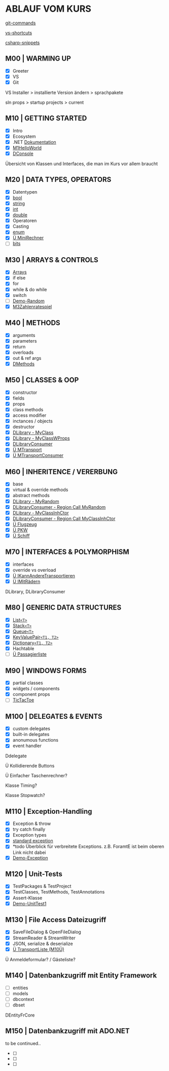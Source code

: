 # ABLAUF VOM KURS

[git-commands](GIT-COMMANDS.md)

[vs-shortcuts](VS-SHORTCUTS.md)

[csharp-snippets](CSHARP-SNIPPETS.md)

## M00 | WARMING UP

- [x] Greeter
- [x] VS
- [x] Git

VS Installer > installierte Version ändern > sprachpakete

sln props > startup projects > current

## M10 | GETTING STARTED

- [x] Intro
- [x] Ecosystem
- [x] .NET [Dokumentation](https://docs.microsoft.com/de-de/dotnet/api/?view=netframework-4.8)
- [x] [M1HelloWorld](../vadzim/CS-GK-VC-V/M1HelloWorld/M1HelloWorld.cs)
- [x] [DConsole](../vadzim/CS-GK-VC-V/Demo-Console/DConsole.cs)

Übersicht von Klassen und Interfaces, die man im Kurs vor allem braucht

## M20 | DATA TYPES, OPERATORS

- [x] Datentypen
- [x] [bool](../vadzim/CS-GK-VC-V/Demo-bool/Dbool.cs)
- [x] [string](../vadzim/CS-GK-VC-V/Demo-String/Dstring.cs)
- [x] [int](../vadzim/CS-GK-VC-V/Demo-int/Dint.cs)
- [x] [double](../vadzim/CS-GK-VC-V/Demo-double/Ddouble.cs)
- [x] Operatoren
- [x] Casting
- [x] [enum](../vadzim/CS-GK-VC-V/Demo-enum/Denum.cs)
- [x] [Ü MiniRechner](../vadzim/CS-GK-VC-V/M2MiniRechner/M2MiniRechner.cs)
- [ ] [bits](../vadzim/CS-GK-VC-V/Demo-bits/Dbits.cs)

## M30 | ARRAYS & CONTROLS

- [x] [Arrays](../vadzim/CS-GK-VC-V/Demo-Array/DArray.cs)
- [x] if else
- [x] for
- [x] while & do while
- [x] switch
- [ ] [Demo-Random](../vadzim/CS-GK-VC-V/Demo-Random/DRandom.cs)
- [x] [M3Zahlenratespiel](../vadzim/CS-GK-VC-V/M3Zufallszahl/M3Zufallszahl.cs)

## M40 | METHODS

- [x] arguments
- [x] parameters
- [x] return
- [x] overloads
- [x] out & ref args
- [x] [DMethods](../vadzim/CS-GK-VC-V/Demo-Methods/DMethods.cs)

## M50 | CLASSES & OOP

- [x] constructor
- [x] fields
- [x] props
- [x] class methods
- [x] access modifier
- [x] inctances / objects
- [x] destructor
- [x] [DLibrary - MyClass](../vadzim/CS-GK-VC-V/Demo-Library/MyClass.cs) <!-- der bessere Name: MyClassWFields -->
- [x] [DLibrary - MyClassWProps](../vadzim/CS-GK-VC-V/Demo-Library/MyClassWProps.cs)
- [x] [DLibraryConsumer](../vadzim/CS-GK-VC-V/Demo-Library-Consumer/DLibConsumer.cs)
- [x] [Ü MTransport](../vadzim/CS-GK-VC-V/MTransport/Transport.cs)
- [x] [Ü MTransportConsumer](../vadzim/CS-GK-VC-V/MTransport/TConsumer.cs)

## M60 | INHERITENCE / VERERBUNG

- [x] base
- [x] virtual & override methods
- [x] abstract methods
- [x] [DLibrary - MyRandom](../vadzim/CS-GK-VC-V/Demo-Library/MyRandom.cs)
- [x] [DLibraryConsumer - Region Call MyRandom](../vadzim/CS-GK-VC-V/Demo-Library-Consumer/DLibConsumer.cs)
- [x] [DLibrary - MyClassInhCtor](../vadzim/CS-GK-VC-V/Demo-Library/MyClassInhCtor.cs)
- [x] [DLibraryConsumer - Region Call MyClassInhCtor](../vadzim/CS-GK-VC-V/Demo-Library-Consumer/DLibConsumer.cs)
- [x] [Ü Flugzeug](../vadzim/CS-GK-VC-V/MTransport/Flugzeug.cs)
- [x] [Ü PKW](../vadzim/CS-GK-VC-V/MTransport/PKW.cs)
- [x] [Ü Schiff](../vadzim/CS-GK-VC-V/MTransport/Schiff.cs)

## M70 | INTERFACES & POLYMORPHISM

- [x] interfaces
- [x] override vs overload
- [x] [Ü IKannAndereTransportieren](../vadzim/CS-GK-VC-V/MTransport/IKannAndereTransportieren.cs)
- [x] [Ü IMitRädern](../vadzim/CS-GK-VC-V/MTransport/IMitRädern.cs)

DLibrary, DLibraryConsumer

## M80 | GENERIC DATA STRUCTURES

- [x] [List`<T>`](../vadzim/CS-GK-VC-V/Demo-List/DList.cs)
- [x] [Stack`<T>`](../vadzim/CS-GK-VC-V/Demo-Stack/DStack.cs)
- [x] [Queue`<T>`](../vadzim/CS-GK-VC-V/Demo-Queue/DQueue.cs)
- [x] [KeyValuePair`<T1, T2>`](../vadzim/CS-GK-VC-V/Demo-KeyValuePair/DKeyValuePair.cs)
- [x] [Dictionary`<T1, T2>`](../vadzim/CS-GK-VC-V/Demo-Dictionary/DDictionary.cs)
- [x] Hachtable
- [ ] [Ü Passagierliste](../vadzim/CS-GK-VC-V/MTransport/Flugzeug.cs)

## M90 | WINDOWS FORMS

- [x] partial classes
- [x] widgets / components
- [x] component props
- [ ] [TicTacToe](../vadzim/CS-GK-VC-V/Demo-WinForm/DWinForm.cs)

## M100 | DELEGATES & EVENTS

- [x] custom delegates
- [x] built-in delegates
- [x] anonumous functions
- [x] event handler

Ddelegate

Ü Kollidierende Buttons

Ü Einfacher Taschenrechner?

Klasse Timing?

Klasse Stopwatch?

## M110 | Exception-Handling​

- [x] Exception & throw
- [x] try catch finally
- [x] Exception types
- [x] [standard exception](https://docs.microsoft.com/de-de/dotnet/standard/design-guidelines/using-standard-exception-types)
- [x] *todo Überblick für verbreitete Exceptions. z.B. ForamtE ist beim oberen Link nicht dabei
- [x] [Demo-Exception](../vadzim/CS-GK-VC-V/Demo-Exceptions/Form1.cs)

## M120 | Unit-Tests

- [x] TestPackages & TestProject
- [x] TestClasses, TestMethods, TestAnnotations
- [x] Assert-Klasse
- [x] [Demo-UnitTest1](../vadzim/CS-GK-VC-V/Demo-UnitTests/UnitTest1.cs)

## M130 | File Access Dateizugriff​

- [x] SaveFileDialog & OpenFileDialog
- [x] StreamReader & StreamWriter
- [x] JSON, serialize & deserialize 
- [x] [Ü TransportListe (M10Ü)](../vadzim/CS-GK-VC-V/M13Serialisierung/Form1.cs)

Ü Anmeldeformular? / Gästeliste?

## M140 | Datenbankzugriff mit Entity Framework​

- [ ] entities
- [ ] models
- [ ] dbcontext
- [ ] dbset

DEntityFrCore

## M150 | Datenbankzugriff mit ADO.NET​

to be continued..

- [ ]
- [ ]
- [ ]
